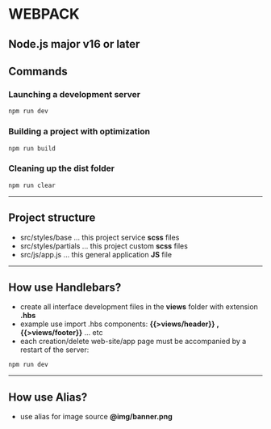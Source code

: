 # WEBPACK

## Node.js major v16 or later

## Сommands

### Launching a development server
```shell
npm run dev
```

### Building a project with optimization
```shell
npm run build
```

### Cleaning up the dist folder
```shell
npm run clear
```

---

## Project structure

- src/styles/base ... this project service **scss** files
- src/styles/partials ... this project custom **scss** files
- src/js/app.js ... this general application **JS** file

---

## How use Handlebars?

- create all interface development files in the **views** folder with extension **.hbs**
- example use import .hbs components: **{{>views/header}} , {{>views/footer}}** ... etc 
- each creation/delete web-site/app page must be accompanied by a restart of the server:
```shell
npm run dev
```

---

## How use Alias?

- use alias for image source **@img/banner.png**